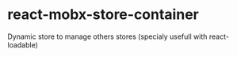 # react-mobx-store-container
Dynamic store to manage others stores (specialy usefull with react-loadable)
